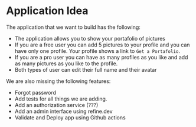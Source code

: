 # Application Idea

The application that we want to build has the following:
- The application allows you to show your portafolio of pictures
- If you are a free user you can add 5 pictures to your profile and you can have only one profile. Your profile shows a link to `Get a Portafolio`.
- If you are a pro user you can have as many profiles as you like and add as many pictures as you like to the profile.
- Both types of user can edit their full name and their avatar

We are also missing the following features:
- Forgot password
- Add tests for all things we are adding.
- Add an authorization service (???)
- Add an admin interface using refine.dev
- Validate and Deploy app using Github actions
